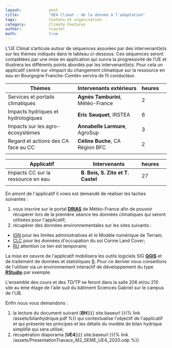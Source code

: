 ```yaml
---
layout:            post
title:             "UE4 Climat : de la donnée à l'adaptation"
tags:              Contenu et organisation
category:          Climate Features
author:            tcastel
math:              true
---
```


L’UE Climat s’articule autour de séquences assurées par des intervenant(e)s sur les thèmes indiqués dans le tableau ci-dessous. Ces séquences seront complétées par une mise en application qui suivra la progressivité de l’UE et illustrera les différents points abordés par les intervenant(e)s. Pour cela un applicatif centré sur «Impact du changement climatique sur la ressource en eau en Bourgogne Franche-Comté» servira de fil conducteur.

| Thèmes                              | Intervenants extérieurs           | heures |   |
|-------------------------------------|-----------------------------------|--------|---|
| Services et portails climatiques    | **Agnès Tamburini**, Météo-France |      2 |   |
| Impacts hydriques et hydrologiques  | **Eric Sauquet**, IRSTEA          |      6 |   |
| Impacts sur les agro-écosystèmes    | **Annabelle Larmure**, AgroSup    |      3 |   |
| Regard et actions des CA face au CC | **Céline Buche**, CA Région BFC   |      2 |   |
|                                     |                                   |        |   |

| Applicatif                         | Intervenants                      | heures |   |
|------------------------------------|-----------------------------------|--------|---|
| Impacts CC sur la ressource en eau | **B. Bois, S. Zito et T. Castel** |     27 |   |
|                                    |                                   |        |   |



En amont de l'applicatif il vows est demandé de réaliser les taches suivantes :

1. vous inscrire sur le portal [**DRIAS**](http://www.drias-climat.fr/) de Météo-France afin de pouvoir récupérer lors de la première séance les données climatiques qui seront utilisées pour l'applicatif;
2. récupérer des données environnementales sur les sites suivants : 
  * [IGN](https://geoservices.ign.fr/documentation/diffusion/telechargement-donnees-libres.html) pour les limites administratives et le Modèle numérique de Terrain;
  * [CLC](https://www.statistiques.developpement-durable.gouv.fr/corine-land-cover-0) pour les données d'occupation du sol Corine Land Cover;
  * [RU](https://filesender.renater.fr/?s=download&token=fc711fee-6e49-4b19-b1c8-ab6907388470) attention ce lien est temporaire;

La mise en oeuvre de l'applicatif mobilisera les outils logiciels SIG [**QGIS**](https://www.qgis.org/fr/site/) et de traitement de données et statistiques [R](https://www.r-project.org/). Pour ce dernier nous conseillons de l'utiliser via un environnement interactif de développement du type [**RStudio**](https://rstudio.com/products/rstudio/download/) par exemple.

L'ensemble des cours et des TD/TP se feront dans la salle 206 et/ou 210 site au ème étage de l'aile sud du bâtiment Sciences Gabriel sur le campus de l'UB.

Enfin nous vous demandons :
1. la lecture du document suivant [**BH**]({{ site.baseurl }}{% link /assets/bilanhydrique.pdf %}) qui contextualise l'objectif de l'applicatif et qui présente les principes et les détails du modèle de bilan hydrique simplifié qui sera utilisé;
2. récupération diaporama [**UE4**]({{ site.baseurl }}{% link /assets/PresentationTravaux_M2_SEME_UE4_2020.odp %}).
